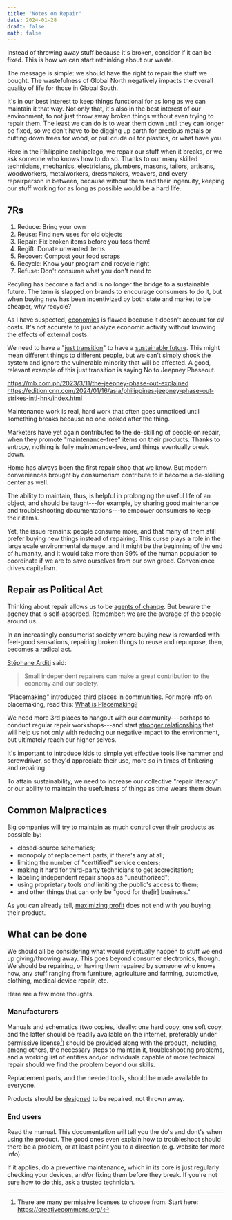 ```yaml
---
title: "Notes on Repair"
date: 2024-01-28
draft: false
math: false
---
```

Instead of throwing away stuff because it's broken,
consider if it can be fixed. This is how we can start rethinking about
our waste.

The message is simple: we should have the right to repair the stuff we
bought. The wastefulness of Global North negatively impacts the overall
quality of life for those in Global South.

It's in our best interest to keep things functional for as long as we
can maintain it that way. Not only that, it's also in the best interest
of our environment, to not just throw away broken things without even
trying to repair them. The least we can do is to wear them down until
they can longer be fixed, so we don't have to be digging up earth for
precious metals or cutting down trees for wood, or pull crude oil for
plastics, or what have you.

Here in the Philippine archipelago, we repair our stuff when it breaks,
or we ask someone who knows how to do so. Thanks to our many skilled
technicians, mechanics, electricians, plumbers, masons, tailors,
artisans, woodworkers, metalworkers, dressmakers, weavers, and every
repairperson in between, because without them and their ingenuity,
keeping our stuff working for as long as possible would be a hard life.

## 7Rs

1. Reduce: Bring your own
2. Reuse: Find new uses for old objects
3. Repair: Fix broken items before you toss them!
4. Regift: Donate unwanted items
5. Recover: Compost your food scraps
6. Recycle: Know your program and recycle right
7. Refuse: Don't consume what you don't need to

Recyling has become a fad and is no longer the bridge to a sustainable
future. The term is slapped on brands to encourage consumers to do it,
but when buying new has been incentivized by both state and market to be
cheaper, why recycle?

As I have suspected, [economics](/economics) is flawed because it
doesn't account for *all* costs. It's not accurate to just analyze
economic activity without knowing the effects of external costs.

We need to have a "[just transition](/revolution)" to have a
[sustainable future](/eco-anarchism). This might mean different things
to different people, but we can't simply shock the system and ignore the
vulnerable minority that will be affected. A good, relevant example of
this just transition is saying No to Jeepney Phaseout.

https://mb.com.ph/2023/3/11/the-jeepney-phase-out-explained  
https://edition.cnn.com/2024/01/16/asia/philippines-jeepney-phase-out-strikes-intl-hnk/index.html

Maintenance work is real, hard work that often goes unnoticed until
something breaks because no one looked after the thing.

Marketers have yet again contributed to the de-skilling of people on
repair, when they promote "maintenance-free" items on their products.
Thanks to entropy, nothing is fully maintenance-free, and things
eventually break down.

Home has always been the first repair shop that we know. But modern
conveniences brought by consumerism contribute to it become a
de-skilling center as well.

The ability to maintain, thus, is helpful in
prolonging the useful life of an object, and should be taught---for
example, by sharing good maintenance and troubleshooting
documentations---to empower consumers to keep their items.

Yet, the issue remains: people consume more, and that many of
them still prefer buying new things instead of repairing. This curse
plays a role in the large scale environmental damage, and it might be
the beginning of the end of humanity, and it would take more than 99% of
the human population to coordinate if we are to save ourselves from our
own greed. Convenience drives capitalism.

## Repair as Political Act

Thinking about repair allows us to be [agents of change](/activism). But
beware the agency that is self-absorbed. Remember: we are the average of
the people around us.

In an increasingly consumerist society where buying new is rewarded with
feel-good sensations, repairing broken things to reuse and repurpose,
then, becomes a radical act.

[Stéphane Arditi](https://eeb.org/eeb-staff/stephane-arditi/) said:

> Small independent repairers can make a great contribution to the
> economy and our society.

"Placemaking" introduced third places in communities. For more info on
placemaking, read this: [What is Placemaking?](https://www.pps.org/article/what-is-placemaking)

We need more 3rd places to hangout with our community---perhaps to conduct
regular repair workshops---and start
[stronger relationships](/friendship) that will help us not only with
reducing our negative impact to the environment, but ultimately reach
our higher selves.

It's important to introduce kids to simple yet effective tools like
hammer and screwdriver, so they'd appreciate their use, more so in times
of tinkering and repairing.

To attain sustainability, we need to increase our collective "repair
literacy" or our ability to maintain the usefulness of things as time
wears them down.

## Common Malpractices

Big companies will try to maintain as much control over their products as possible by:

- closed-source schematics;
- monopoly of replacement parts, if there's any at all;
- limiting the number of "certtified" service centers;
- making it hard for third-party technicians to get accreditation;
- labeling independent repair shops as "unauthorized";
- using proprietary tools *and* limiting the public's access to them;
- and other things that can only be "good for the[ir] business."

As you can already tell, [maximizing profit](/capitalism) does not end with you buying
their product.

## What can be done

We should all be considering what would eventually happen to stuff we
end up giving/throwing away. This goes beyond consumer electronics,
though. We should be repairing, or having them repaired by someone who
knows how, any stuff ranging from furniture, agriculture and farming,
automotive, clothing, medical device repair, etc.

Here are a few more thoughts.

### Manufacturers

Manuals and schematics (two copies, ideally: one hard copy, one soft
copy, and the latter should be readily available on the internet,
preferably under permissive license[^license]) should be provided along
with the product, including, among others, the necessary steps to
maintain it, troubleshooting problems, and a working list of entities
and/or individuals capable of more technical repair should we find the
problem beyond our skills.

[^license]: There are many permissive licenses to choose from.
Start here: https://creativecommons.org/

Replacement parts, and the needed tools, should be made available to everyone.

Products should be [designed](/design) to be repaired, not thrown away.

### End users

Read the manual. This documentation will tell you the do's and dont's
when using the product. The good ones even explain how to troubleshoot
should there be a problem, or at least point you to a direction (e.g.
website for more info).

If it applies, do a preventive maintenance, which in its core is just
regularly checking your devices, and/or fixing them before they break.
If you're not sure how to do this, ask a trusted technician.
